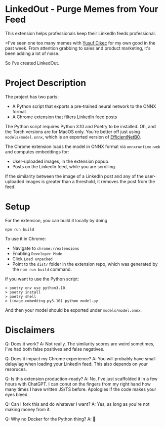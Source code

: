 # LinkedOut - Purge Memes from Your Feed

This extension helps professionals keep their LinkedIn feeds professional.

=I've seen one too many memes with [Yusuf Dikec](https://www.google.com/search?q=yusuf+dikec&sa=X&sca_esv=f7839580003801af&sca_upv=1&sxsrf=ADLYWIKqjy8VveYuINKIuDn8h4r3fS6zHw:1722785722145&udm=2&fbs=AEQNm0Aa4sjWe7Rqy32pFwRj0UkWfbQph1uib-VfD_izZO2Y5sC3UdQE5x8XNnxUO1qJLaQR2rwhLa89xym2ORbEZb-gP1zIcrSJSb5m5VLWXlSjIaIG1x3OUX72o1bhPlysQIw2wexIfjr9hIq56rRLI7yjvrm-eU2rldmMeoWofpb8CbZ_Suo&ved=2ahUKEwjr9vf31NuHAxXNhP0HHVmCB8EQtKgLegQIAhAG&biw=1920&bih=934&dpr=1) for my own good in the past week. From attention grabbing to sales and product marketing, it's been adding a lot of noise.

So I've created LinkedOut.

# Project Description

The project has two parts: 
- A Python script that exports a pre-trained neural network to the ONNX format
- A Chrome extension that filters LinkedIn feed posts

The Python script requires Python 3.10 and Poetry to be installed. Oh, and the Torch versions are for MacOS only. You're better off just using `models/model.onnx`, which is an exported version of [EfficientNetB0](https://pytorch.org/vision/main/models/generated/torchvision.models.efficientnet_b0.html).

The Chrome extension loads the model in ONNX format via `onnxruntime-web` and computes embeddings for:
- User-uploaded images, in the extension popup.
- Posts on the LinkedIn feed, while you are scrolling.

If the similarity between the image of a LinkedIn post and any of the user-uploaded images is greater than a threshold, it removes the post from the feed.


# Setup

For the extension, you can build it locally by doing
```
npm run build
```
To use it in Chrome:
- Navigate to `chrome://extensions`
- Enabling `Developer Mode`
- Click `Load unpacked`
- Point to the `dist/` folder in the extension repo, which was generated by the `npm run build` command.

If you want to use the Python script:
```
> poetry env use python3.10
> poetry install
> poetry shell
> (image-embedding-py3.10) python model.py
```

And then your model should be exported under `models/model.onnx`.

# Disclaimers

Q: Does it work?
A: Not really. The similarity scores are weird sometimes, I've had both false positives and false negatives.

Q: Does it impact my Chrome experience?
A: You will probably have small delay/lag when loading your LinkedIn feed. This also depends on your resoruces.

Q: Is this extension production-ready?
A: No, I've just scaffolded it in a few hours with ChatGPT. I can conut on the fingers from my right hand how many times I have written JS/TS before. Apologies if the code makes your eyes bleed.

Q: Can I fork this and do whatever I want?
A: Yes, as long as you're not making money from it.

Q: Why no Docker for the Python thing?
A: :shrug: 